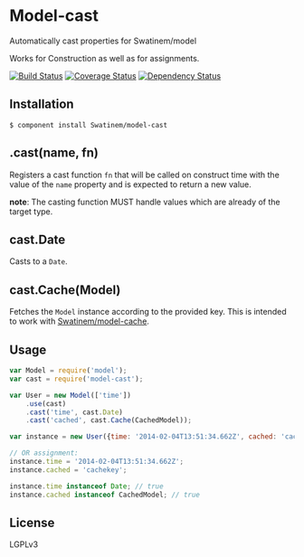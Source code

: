 # Model-cast

Automatically cast properties for Swatinem/model

Works for Construction as well as for assignments.

[![Build Status](https://travis-ci.org/Swatinem/model-cast.png?branch=master)](https://travis-ci.org/Swatinem/model-cast)
[![Coverage Status](https://coveralls.io/repos/Swatinem/model-cast/badge.png?branch=master)](https://coveralls.io/r/Swatinem/model-cast)
[![Dependency Status](https://gemnasium.com/Swatinem/model-cast.png)](https://gemnasium.com/Swatinem/model-cast)

## Installation

    $ component install Swatinem/model-cast

## .cast(name, fn)

Registers a cast function `fn` that will be called on construct time with the
value of the `name` property and is expected to return a new value.

**note**: The casting function MUST handle values which are already of the
target type.

## cast.Date

Casts to a `Date`.

## cast.Cache(Model)

Fetches the `Model` instance according to the provided key. This is intended to
work with [Swatinem/model-cache](https://github.com/Swatinem/model-cache).

## Usage

```js
var Model = require('model');
var cast = require('model-cast');

var User = new Model(['time'])
	.use(cast)
	.cast('time', cast.Date)
	.cast('cached', cast.Cache(CachedModel));

var instance = new User({time: '2014-02-04T13:51:34.662Z', cached: 'cachekey'});

// OR assignment:
instance.time = '2014-02-04T13:51:34.662Z';
instance.cached = 'cachekey';

instance.time instanceof Date; // true
instance.cached instanceof CachedModel; // true
```

## License

  LGPLv3

